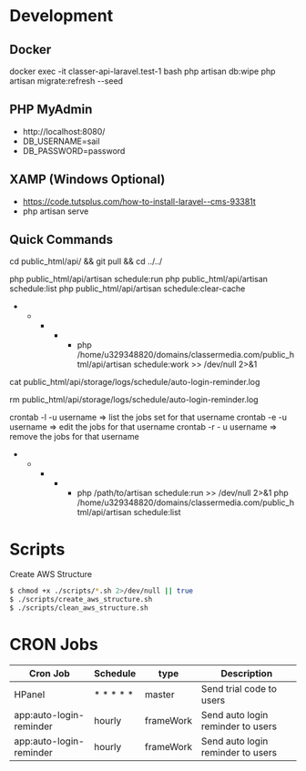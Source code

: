 


# Development

## Docker
docker exec -it classer-api-laravel.test-1 bash
php artisan db:wipe
php artisan migrate:refresh --seed

## PHP MyAdmin
- http://localhost:8080/
- DB_USERNAME=sail
- DB_PASSWORD=password

## XAMP (Windows Optional)
- https://code.tutsplus.com/how-to-install-laravel--cms-93381t
- php artisan serve


## Quick Commands

cd public_html/api/ && git pull && cd ../../

php public_html/api/artisan schedule:run
php public_html/api/artisan schedule:list
php public_html/api/artisan schedule:clear-cache
* * * * * php /home/u329348820/domains/classermedia.com/public_html/api/artisan schedule:work >> /dev/null 2>&1

cat public_html/api/storage/logs/schedule/auto-login-reminder.log 

rm public_html/api/storage/logs/schedule/auto-login-reminder.log 

crontab -l -u username => list the jobs set for that username
crontab -e -u username => edit the jobs for that username
crontab -r - u username => remove the jobs for that username

* * * * * php /path/to/artisan schedule:run >> /dev/null 2>&1
php /home/u329348820/domains/classermedia.com/public_html/api/artisan schedule:list

# Scripts

Create AWS Structure
```bash
$ chmod +x ./scripts/*.sh 2>/dev/null || true
$ ./scripts/create_aws_structure.sh
$ ./scripts/clean_aws_structure.sh
```

# CRON Jobs

| Cron Job                 | Schedule   | type        | Description |
|--------------------------|------------|-------------|-------------|
| HPanel                   | * * * * *  | master      | Send trial code to users |
| app:auto-login-reminder  | hourly     | frameWork   | Send auto login reminder to users |
| app:auto-login-reminder  | hourly     | frameWork   | Send auto login reminder to users |


